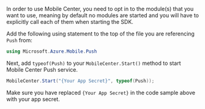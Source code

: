 In order to use Mobile Center, you need to opt in to the module(s) that you want to use, meaning by default no modules are started and you will have to explicitly call each of them when starting the SDK.

Add the following using statement to the top of the file you are referencing `Push` from: 

```csharp
using Microsoft.Azure.Mobile.Push
```

Next, add `typeof(Push)` to your `MobileCenter.Start()` method to start Mobile Center Push service.

```csharp
MobileCenter.Start("{Your App Secret}", typeof(Push));
```

Make sure you have replaced `{Your App Secret}` in the code sample above with your app secret.

